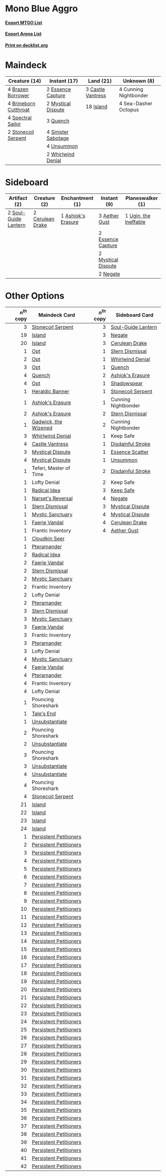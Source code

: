 # Mono Blue Aggro

#### [Export MTGO List](../collection/Mono%20Blue%20Aggro/Mono%20Blue%20Aggro.txt)
#### [Export Arena List](../collection/Mono%20Blue%20Aggro/Mono%20Blue%20Aggro_arena.txt)
#### [Print on decklist.org](http://decklist.org/?deckmain=4%09Brazen%20Borrower%0A4%09Brineborn%20Cutthroat%0A3%09Castle%20Vantress%0A4%09Cunning%20Nightbonder%0A2%09Essence%20Capture%0A18%09Island%0A2%09Mystical%20Dispute%0A3%09Quench%0A4%09Sea-Dasher%20Octopus%0A4%09Sinister%20Sabotage%0A4%09Spectral%20Sailor%0A2%09Stonecoil%20Serpent%0A4%09Unsummon%0A2%09Whirlwind%20Denial&deckside=3%09Aether%20Gust%0A1%09Ashiok's%20Erasure%0A2%09Cerulean%20Drake%0A2%09Essence%20Capture%0A2%09Mystical%20Dispute%0A2%09Negate%0A2%09Soul-Guide%20Lantern%0A1%09Ugin,%20the%20Ineffable)
# Maindeck

|                                         Creature (14)                                          |                                         Instant (17)                                         |                                         Land (21)                                          |     Unknown (8)     |
|------------------------------------------------------------------------------------------------|----------------------------------------------------------------------------------------------|--------------------------------------------------------------------------------------------|---------------------|
|4 [Brazen Borrower](http://gatherer.wizards.com/Pages/Card/Details.aspx?multiverseid=473001)    |2 [Essence Capture](http://gatherer.wizards.com/Pages/Card/Details.aspx?multiverseid=457181)  |3 [Castle Vantress](http://gatherer.wizards.com/Pages/Card/Details.aspx?multiverseid=473204)|4 Cunning Nightbonder|
|4 [Brineborn Cutthroat](http://gatherer.wizards.com/Pages/Card/Details.aspx?multiverseid=466804)|2 [Mystical Dispute](http://gatherer.wizards.com/Pages/Card/Details.aspx?multiverseid=473020) |18 [Island](http://gatherer.wizards.com/Pages/Card/Details.aspx?multiverseid=439857)        |4 Sea-Dasher Octopus |
|4 [Spectral Sailor](http://gatherer.wizards.com/Pages/Card/Details.aspx?multiverseid=466830)    |3 [Quench](http://gatherer.wizards.com/Pages/Card/Details.aspx?multiverseid=457192)           |                                                                                            |                     |
|2 [Stonecoil Serpent](http://gatherer.wizards.com/Pages/Card/Details.aspx?multiverseid=473197)  |4 [Sinister Sabotage](http://gatherer.wizards.com/Pages/Card/Details.aspx?multiverseid=452804)|                                                                                            |                     |
|                                                                                                |4 [Unsummon](http://gatherer.wizards.com/Pages/Card/Details.aspx?multiverseid=136218)         |                                                                                            |                     |
|                                                                                                |2 [Whirlwind Denial](http://gatherer.wizards.com/Pages/Card/Details.aspx?multiverseid=476332) |                                                                                            |                     |


# Sideboard

|                                         Artifact (2)                                          |                                       Creature (2)                                        |                                       Enchantment (1)                                       |                                         Instant (9)                                         |                                        Planeswalker (1)                                        |
|-----------------------------------------------------------------------------------------------|-------------------------------------------------------------------------------------------|---------------------------------------------------------------------------------------------|---------------------------------------------------------------------------------------------|------------------------------------------------------------------------------------------------|
|2 [Soul-Guide Lantern](http://gatherer.wizards.com/Pages/Card/Details.aspx?multiverseid=476488)|2 [Cerulean Drake](http://gatherer.wizards.com/Pages/Card/Details.aspx?multiverseid=466807)|1 [Ashiok's Erasure](http://gatherer.wizards.com/Pages/Card/Details.aspx?multiverseid=476294)|3 [Aether Gust](http://gatherer.wizards.com/Pages/Card/Details.aspx?multiverseid=466796)     |1 [Ugin, the Ineffable](http://gatherer.wizards.com/Pages/Card/Details.aspx?multiverseid=460929)|
|                                                                                               |                                                                                           |                                                                                             |2 [Essence Capture](http://gatherer.wizards.com/Pages/Card/Details.aspx?multiverseid=457181) |                                                                                                |
|                                                                                               |                                                                                           |                                                                                             |2 [Mystical Dispute](http://gatherer.wizards.com/Pages/Card/Details.aspx?multiverseid=473020)|                                                                                                |
|                                                                                               |                                                                                           |                                                                                             |2 [Negate](http://gatherer.wizards.com/Pages/Card/Details.aspx?multiverseid=423707)          |                                                                                                |


# Other Options

|*n*<sup>th</sup> copy|                                          Maindeck Card                                          |*n*<sup>th</sup> copy|                                       Sideboard Card                                        |
|--------------------:|-------------------------------------------------------------------------------------------------|--------------------:|---------------------------------------------------------------------------------------------|
|                    3|[Stonecoil Serpent](http://gatherer.wizards.com/Pages/Card/Details.aspx?multiverseid=473197)     |                    3|[Soul-Guide Lantern](http://gatherer.wizards.com/Pages/Card/Details.aspx?multiverseid=476488)|
|                   19|[Island](http://gatherer.wizards.com/Pages/Card/Details.aspx?multiverseid=439857)                |                    3|[Negate](http://gatherer.wizards.com/Pages/Card/Details.aspx?multiverseid=423707)            |
|                   20|[Island](http://gatherer.wizards.com/Pages/Card/Details.aspx?multiverseid=439857)                |                    3|[Cerulean Drake](http://gatherer.wizards.com/Pages/Card/Details.aspx?multiverseid=466807)    |
|                    1|[Opt](http://gatherer.wizards.com/Pages/Card/Details.aspx?multiverseid=442948)                   |                    1|[Stern Dismissal](http://gatherer.wizards.com/Pages/Card/Details.aspx?multiverseid=476319)   |
|                    2|[Opt](http://gatherer.wizards.com/Pages/Card/Details.aspx?multiverseid=442948)                   |                    1|[Whirlwind Denial](http://gatherer.wizards.com/Pages/Card/Details.aspx?multiverseid=476332)  |
|                    3|[Opt](http://gatherer.wizards.com/Pages/Card/Details.aspx?multiverseid=442948)                   |                    1|[Quench](http://gatherer.wizards.com/Pages/Card/Details.aspx?multiverseid=457192)            |
|                    4|[Quench](http://gatherer.wizards.com/Pages/Card/Details.aspx?multiverseid=457192)                |                    2|[Ashiok's Erasure](http://gatherer.wizards.com/Pages/Card/Details.aspx?multiverseid=476294)  |
|                    4|[Opt](http://gatherer.wizards.com/Pages/Card/Details.aspx?multiverseid=442948)                   |                    1|[Shadowspear](http://gatherer.wizards.com/Pages/Card/Details.aspx?multiverseid=476487)       |
|                    1|[Heraldic Banner](http://gatherer.wizards.com/Pages/Card/Details.aspx?multiverseid=473184)       |                    1|[Stonecoil Serpent](http://gatherer.wizards.com/Pages/Card/Details.aspx?multiverseid=473197) |
|                    1|[Ashiok's Erasure](http://gatherer.wizards.com/Pages/Card/Details.aspx?multiverseid=476294)      |                    1|Cunning Nightbonder                                                                          |
|                    2|[Ashiok's Erasure](http://gatherer.wizards.com/Pages/Card/Details.aspx?multiverseid=476294)      |                    2|[Stern Dismissal](http://gatherer.wizards.com/Pages/Card/Details.aspx?multiverseid=476319)   |
|                    1|[Gadwick, the Wizened](http://gatherer.wizards.com/Pages/Card/Details.aspx?multiverseid=473010)  |                    2|Cunning Nightbonder                                                                          |
|                    3|[Whirlwind Denial](http://gatherer.wizards.com/Pages/Card/Details.aspx?multiverseid=476332)      |                    1|Keep Safe                                                                                    |
|                    4|[Castle Vantress](http://gatherer.wizards.com/Pages/Card/Details.aspx?multiverseid=473204)       |                    1|[Disdainful Stroke](http://gatherer.wizards.com/Pages/Card/Details.aspx?multiverseid=420705) |
|                    3|[Mystical Dispute](http://gatherer.wizards.com/Pages/Card/Details.aspx?multiverseid=473020)      |                    1|[Essence Scatter](http://gatherer.wizards.com/Pages/Card/Details.aspx?multiverseid=426754)   |
|                    4|[Mystical Dispute](http://gatherer.wizards.com/Pages/Card/Details.aspx?multiverseid=473020)      |                    1|[Unsummon](http://gatherer.wizards.com/Pages/Card/Details.aspx?multiverseid=136218)          |
|                    1|Teferi, Master of Time                                                                           |                    2|[Disdainful Stroke](http://gatherer.wizards.com/Pages/Card/Details.aspx?multiverseid=420705) |
|                    1|Lofty Denial                                                                                     |                    2|Keep Safe                                                                                    |
|                    1|[Radical Idea](http://gatherer.wizards.com/Pages/Card/Details.aspx?multiverseid=452802)          |                    3|[Keep Safe](http://gatherer.wizards.com/Pages/Card/Details.aspx?multiverseid=479576)         |
|                    1|[Narset's Reversal](http://gatherer.wizards.com/Pages/Card/Details.aspx?multiverseid=460989)     |                    4|[Negate](http://gatherer.wizards.com/Pages/Card/Details.aspx?multiverseid=423707)            |
|                    1|[Stern Dismissal](http://gatherer.wizards.com/Pages/Card/Details.aspx?multiverseid=476319)       |                    3|[Mystical Dispute](http://gatherer.wizards.com/Pages/Card/Details.aspx?multiverseid=473020)  |
|                    1|[Mystic Sanctuary](http://gatherer.wizards.com/Pages/Card/Details.aspx?multiverseid=473209)      |                    4|[Mystical Dispute](http://gatherer.wizards.com/Pages/Card/Details.aspx?multiverseid=473020)  |
|                    1|[Faerie Vandal](http://gatherer.wizards.com/Pages/Card/Details.aspx?multiverseid=473007)         |                    4|[Cerulean Drake](http://gatherer.wizards.com/Pages/Card/Details.aspx?multiverseid=466807)    |
|                    1|Frantic Inventory                                                                                |                    4|[Aether Gust](http://gatherer.wizards.com/Pages/Card/Details.aspx?multiverseid=466796)       |
|                    1|[Cloudkin Seer](http://gatherer.wizards.com/Pages/Card/Details.aspx?multiverseid=466808)         |                     |                                                                                             |
|                    1|[Pteramander](http://gatherer.wizards.com/Pages/Card/Details.aspx?multiverseid=457191)           |                     |                                                                                             |
|                    2|[Radical Idea](http://gatherer.wizards.com/Pages/Card/Details.aspx?multiverseid=452802)          |                     |                                                                                             |
|                    2|[Faerie Vandal](http://gatherer.wizards.com/Pages/Card/Details.aspx?multiverseid=473007)         |                     |                                                                                             |
|                    2|[Stern Dismissal](http://gatherer.wizards.com/Pages/Card/Details.aspx?multiverseid=476319)       |                     |                                                                                             |
|                    2|[Mystic Sanctuary](http://gatherer.wizards.com/Pages/Card/Details.aspx?multiverseid=473209)      |                     |                                                                                             |
|                    2|Frantic Inventory                                                                                |                     |                                                                                             |
|                    2|Lofty Denial                                                                                     |                     |                                                                                             |
|                    2|[Pteramander](http://gatherer.wizards.com/Pages/Card/Details.aspx?multiverseid=457191)           |                     |                                                                                             |
|                    3|[Stern Dismissal](http://gatherer.wizards.com/Pages/Card/Details.aspx?multiverseid=476319)       |                     |                                                                                             |
|                    3|[Mystic Sanctuary](http://gatherer.wizards.com/Pages/Card/Details.aspx?multiverseid=473209)      |                     |                                                                                             |
|                    3|[Faerie Vandal](http://gatherer.wizards.com/Pages/Card/Details.aspx?multiverseid=473007)         |                     |                                                                                             |
|                    3|Frantic Inventory                                                                                |                     |                                                                                             |
|                    3|[Pteramander](http://gatherer.wizards.com/Pages/Card/Details.aspx?multiverseid=457191)           |                     |                                                                                             |
|                    3|Lofty Denial                                                                                     |                     |                                                                                             |
|                    4|[Mystic Sanctuary](http://gatherer.wizards.com/Pages/Card/Details.aspx?multiverseid=473209)      |                     |                                                                                             |
|                    4|[Faerie Vandal](http://gatherer.wizards.com/Pages/Card/Details.aspx?multiverseid=473007)         |                     |                                                                                             |
|                    4|[Pteramander](http://gatherer.wizards.com/Pages/Card/Details.aspx?multiverseid=457191)           |                     |                                                                                             |
|                    4|Frantic Inventory                                                                                |                     |                                                                                             |
|                    4|Lofty Denial                                                                                     |                     |                                                                                             |
|                    1|Pouncing Shoreshark                                                                              |                     |                                                                                             |
|                    1|[Tale's End](http://gatherer.wizards.com/Pages/Card/Details.aspx?multiverseid=466831)            |                     |                                                                                             |
|                    1|[Unsubstantiate](http://gatherer.wizards.com/Pages/Card/Details.aspx?multiverseid=414374)        |                     |                                                                                             |
|                    2|Pouncing Shoreshark                                                                              |                     |                                                                                             |
|                    2|[Unsubstantiate](http://gatherer.wizards.com/Pages/Card/Details.aspx?multiverseid=414374)        |                     |                                                                                             |
|                    3|Pouncing Shoreshark                                                                              |                     |                                                                                             |
|                    3|[Unsubstantiate](http://gatherer.wizards.com/Pages/Card/Details.aspx?multiverseid=414374)        |                     |                                                                                             |
|                    4|[Unsubstantiate](http://gatherer.wizards.com/Pages/Card/Details.aspx?multiverseid=414374)        |                     |                                                                                             |
|                    4|Pouncing Shoreshark                                                                              |                     |                                                                                             |
|                    4|[Stonecoil Serpent](http://gatherer.wizards.com/Pages/Card/Details.aspx?multiverseid=473197)     |                     |                                                                                             |
|                   21|[Island](http://gatherer.wizards.com/Pages/Card/Details.aspx?multiverseid=439857)                |                     |                                                                                             |
|                   22|[Island](http://gatherer.wizards.com/Pages/Card/Details.aspx?multiverseid=439857)                |                     |                                                                                             |
|                   23|[Island](http://gatherer.wizards.com/Pages/Card/Details.aspx?multiverseid=439857)                |                     |                                                                                             |
|                   24|[Island](http://gatherer.wizards.com/Pages/Card/Details.aspx?multiverseid=439857)                |                     |                                                                                             |
|                    1|[Persistent Petitioners](http://gatherer.wizards.com/Pages/Card/Details.aspx?multiverseid=457188)|                     |                                                                                             |
|                    2|[Persistent Petitioners](http://gatherer.wizards.com/Pages/Card/Details.aspx?multiverseid=457188)|                     |                                                                                             |
|                    3|[Persistent Petitioners](http://gatherer.wizards.com/Pages/Card/Details.aspx?multiverseid=457188)|                     |                                                                                             |
|                    4|[Persistent Petitioners](http://gatherer.wizards.com/Pages/Card/Details.aspx?multiverseid=457188)|                     |                                                                                             |
|                    5|[Persistent Petitioners](http://gatherer.wizards.com/Pages/Card/Details.aspx?multiverseid=457188)|                     |                                                                                             |
|                    6|[Persistent Petitioners](http://gatherer.wizards.com/Pages/Card/Details.aspx?multiverseid=457188)|                     |                                                                                             |
|                    7|[Persistent Petitioners](http://gatherer.wizards.com/Pages/Card/Details.aspx?multiverseid=457188)|                     |                                                                                             |
|                    8|[Persistent Petitioners](http://gatherer.wizards.com/Pages/Card/Details.aspx?multiverseid=457188)|                     |                                                                                             |
|                    9|[Persistent Petitioners](http://gatherer.wizards.com/Pages/Card/Details.aspx?multiverseid=457188)|                     |                                                                                             |
|                   10|[Persistent Petitioners](http://gatherer.wizards.com/Pages/Card/Details.aspx?multiverseid=457188)|                     |                                                                                             |
|                   11|[Persistent Petitioners](http://gatherer.wizards.com/Pages/Card/Details.aspx?multiverseid=457188)|                     |                                                                                             |
|                   12|[Persistent Petitioners](http://gatherer.wizards.com/Pages/Card/Details.aspx?multiverseid=457188)|                     |                                                                                             |
|                   13|[Persistent Petitioners](http://gatherer.wizards.com/Pages/Card/Details.aspx?multiverseid=457188)|                     |                                                                                             |
|                   14|[Persistent Petitioners](http://gatherer.wizards.com/Pages/Card/Details.aspx?multiverseid=457188)|                     |                                                                                             |
|                   15|[Persistent Petitioners](http://gatherer.wizards.com/Pages/Card/Details.aspx?multiverseid=457188)|                     |                                                                                             |
|                   16|[Persistent Petitioners](http://gatherer.wizards.com/Pages/Card/Details.aspx?multiverseid=457188)|                     |                                                                                             |
|                   17|[Persistent Petitioners](http://gatherer.wizards.com/Pages/Card/Details.aspx?multiverseid=457188)|                     |                                                                                             |
|                   18|[Persistent Petitioners](http://gatherer.wizards.com/Pages/Card/Details.aspx?multiverseid=457188)|                     |                                                                                             |
|                   19|[Persistent Petitioners](http://gatherer.wizards.com/Pages/Card/Details.aspx?multiverseid=457188)|                     |                                                                                             |
|                   20|[Persistent Petitioners](http://gatherer.wizards.com/Pages/Card/Details.aspx?multiverseid=457188)|                     |                                                                                             |
|                   21|[Persistent Petitioners](http://gatherer.wizards.com/Pages/Card/Details.aspx?multiverseid=457188)|                     |                                                                                             |
|                   22|[Persistent Petitioners](http://gatherer.wizards.com/Pages/Card/Details.aspx?multiverseid=457188)|                     |                                                                                             |
|                   23|[Persistent Petitioners](http://gatherer.wizards.com/Pages/Card/Details.aspx?multiverseid=457188)|                     |                                                                                             |
|                   24|[Persistent Petitioners](http://gatherer.wizards.com/Pages/Card/Details.aspx?multiverseid=457188)|                     |                                                                                             |
|                   25|[Persistent Petitioners](http://gatherer.wizards.com/Pages/Card/Details.aspx?multiverseid=457188)|                     |                                                                                             |
|                   26|[Persistent Petitioners](http://gatherer.wizards.com/Pages/Card/Details.aspx?multiverseid=457188)|                     |                                                                                             |
|                   27|[Persistent Petitioners](http://gatherer.wizards.com/Pages/Card/Details.aspx?multiverseid=457188)|                     |                                                                                             |
|                   28|[Persistent Petitioners](http://gatherer.wizards.com/Pages/Card/Details.aspx?multiverseid=457188)|                     |                                                                                             |
|                   29|[Persistent Petitioners](http://gatherer.wizards.com/Pages/Card/Details.aspx?multiverseid=457188)|                     |                                                                                             |
|                   30|[Persistent Petitioners](http://gatherer.wizards.com/Pages/Card/Details.aspx?multiverseid=457188)|                     |                                                                                             |
|                   31|[Persistent Petitioners](http://gatherer.wizards.com/Pages/Card/Details.aspx?multiverseid=457188)|                     |                                                                                             |
|                   32|[Persistent Petitioners](http://gatherer.wizards.com/Pages/Card/Details.aspx?multiverseid=457188)|                     |                                                                                             |
|                   33|[Persistent Petitioners](http://gatherer.wizards.com/Pages/Card/Details.aspx?multiverseid=457188)|                     |                                                                                             |
|                   34|[Persistent Petitioners](http://gatherer.wizards.com/Pages/Card/Details.aspx?multiverseid=457188)|                     |                                                                                             |
|                   35|[Persistent Petitioners](http://gatherer.wizards.com/Pages/Card/Details.aspx?multiverseid=457188)|                     |                                                                                             |
|                   36|[Persistent Petitioners](http://gatherer.wizards.com/Pages/Card/Details.aspx?multiverseid=457188)|                     |                                                                                             |
|                   37|[Persistent Petitioners](http://gatherer.wizards.com/Pages/Card/Details.aspx?multiverseid=457188)|                     |                                                                                             |
|                   38|[Persistent Petitioners](http://gatherer.wizards.com/Pages/Card/Details.aspx?multiverseid=457188)|                     |                                                                                             |
|                   39|[Persistent Petitioners](http://gatherer.wizards.com/Pages/Card/Details.aspx?multiverseid=457188)|                     |                                                                                             |
|                   40|[Persistent Petitioners](http://gatherer.wizards.com/Pages/Card/Details.aspx?multiverseid=457188)|                     |                                                                                             |
|                   41|[Persistent Petitioners](http://gatherer.wizards.com/Pages/Card/Details.aspx?multiverseid=457188)|                     |                                                                                             |
|                   42|[Persistent Petitioners](http://gatherer.wizards.com/Pages/Card/Details.aspx?multiverseid=457188)|                     |                                                                                             |

